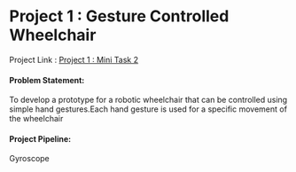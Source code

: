# Project 1 : Gesture Controlled Wheelchair     
Project Link : [Project 1 : Mini Task 2](https://github.com/Jayanth2209/Mini-Task-2/blob/master/Project%201.md)     
#### Problem Statement: 
To develop a prototype for a robotic wheelchair that can be controlled using simple hand gestures.Each hand gesture is used for a specific movement of the wheelchair     
#### Project Pipeline:     
Gyroscope
